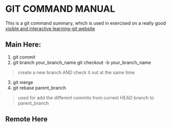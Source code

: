 # GIT COMMAND MANUAL
This is a git command summary, which is used in exercised on a really good [visible and interactive learning-git website ](https://learngitbranching.js.org/)
## Main Here:
1. git commit
2. git branch your_branch_name
git checkout -b your_branch_name
> create a new branch AND check it out at the same time
3. git merge
4. git rebase parent_branch
> used for add the different commits from current HEAD branch to parent_branch

## Remote Here